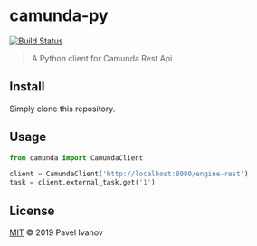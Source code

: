 # camunda-py

[![Build Status](https://travis-ci.org/IvanovPvl/camunda-py.svg?branch=master)](https://travis-ci.org/IvanovPvl/camunda-py)

> A Python client for Camunda Rest Api

## Install

Simply clone this repository.

## Usage

```python
from camunda import CamundaClient

client = CamundaClient('http://localhost:8080/engine-rest')
task = client.external_task.get('1')
```

## License

[MIT](LICENSE) © 2019 Pavel Ivanov